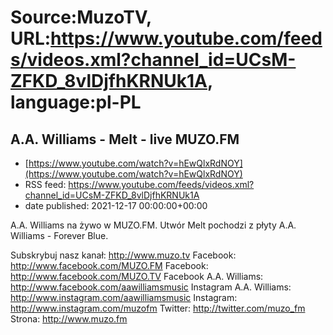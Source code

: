 # Source:MuzoTV, URL:https://www.youtube.com/feeds/videos.xml?channel_id=UCsM-ZFKD_8vlDjfhKRNUk1A, language:pl-PL

## A.A. Williams - Melt - live MUZO.FM
 - [https://www.youtube.com/watch?v=hEwQlxRdNOY](https://www.youtube.com/watch?v=hEwQlxRdNOY)
 - RSS feed: https://www.youtube.com/feeds/videos.xml?channel_id=UCsM-ZFKD_8vlDjfhKRNUk1A
 - date published: 2021-12-17 00:00:00+00:00

A.A. Williams na żywo w MUZO.FM. Utwór Melt pochodzi z płyty A.A. Williams - Forever Blue. 

Subskrybuj nasz kanał: http://www.muzo.tv
Facebook: http://www.facebook.com/MUZO.FM
Facebook: http://www.facebook.com/MUZO.TV
Facebook A.A. Williams: http://www.facebook.com/aawilliamsmusic
Instagram A.A. Williams: http://www.instagram.com/aawilliamsmusic
Instagram: http://www.instagram.com/muzofm
Twitter: http://twitter.com/muzo_fm
Strona: http://www.muzo.fm

